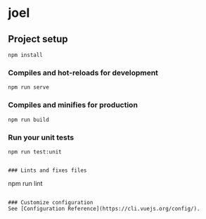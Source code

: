 # joel

## Project setup
```
npm install
```

### Compiles and hot-reloads for development
```
npm run serve
```

### Compiles and minifies for production
```
npm run build
```

### Run your unit tests
```
npm run test:unit


### Lints and fixes files
```
npm run lint
```

### Customize configuration
See [Configuration Reference](https://cli.vuejs.org/config/).
